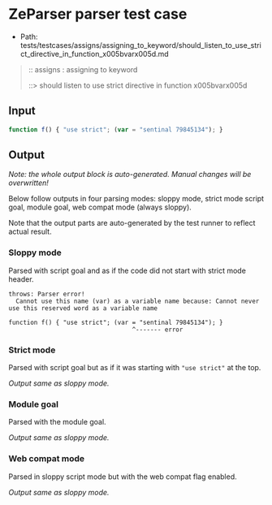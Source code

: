 # ZeParser parser test case

- Path: tests/testcases/assigns/assigning_to_keyword/should_listen_to_use_strict_directive_in_function_x005bvarx005d.md

> :: assigns : assigning to keyword
>
> ::> should listen to use strict directive in function x005bvarx005d

## Input

`````js
function f() { "use strict"; (var = "sentinal 79845134"); }
`````

## Output

_Note: the whole output block is auto-generated. Manual changes will be overwritten!_

Below follow outputs in four parsing modes: sloppy mode, strict mode script goal, module goal, web compat mode (always sloppy).

Note that the output parts are auto-generated by the test runner to reflect actual result.

### Sloppy mode

Parsed with script goal and as if the code did not start with strict mode header.

`````
throws: Parser error!
  Cannot use this name (var) as a variable name because: Cannot never use this reserved word as a variable name

function f() { "use strict"; (var = "sentinal 79845134"); }
                                  ^------- error
`````

### Strict mode

Parsed with script goal but as if it was starting with `"use strict"` at the top.

_Output same as sloppy mode._

### Module goal

Parsed with the module goal.

_Output same as sloppy mode._

### Web compat mode

Parsed in sloppy script mode but with the web compat flag enabled.

_Output same as sloppy mode._
